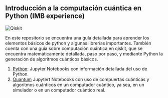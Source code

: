 ## Introducción a la computación cuántica en Python (IMB experience)

![Qiskit](https://miro.medium.com/max/797/0*yUz39magP61kj3MR.png)

En este repositorio se encuentra una guía detallada para aprender los elementos básicos de python y algunas librerías importantes. También cuenta con una guía sobre computación cuántica en qiskit, que se encuentra matemáticamente detallada, paso por paso, y mediante Python la generación de algoritmos cuánticos básicos.

1. [Python](https://github.com/haroldlaserna/computation_quantum_notebooks/tree/main/Python): Jupyter Notebooks con información detallada del uso de Python.
2. [Quantum](https://github.com/haroldlaserna/computation_quantum_notebooks/tree/main/Quantum) Jupytert Notebooks con uso de compuertas cuánticas y algoritmos cuánticos en un computador cuántico, ya sea, en un simulador o en un computador cuántico real.
